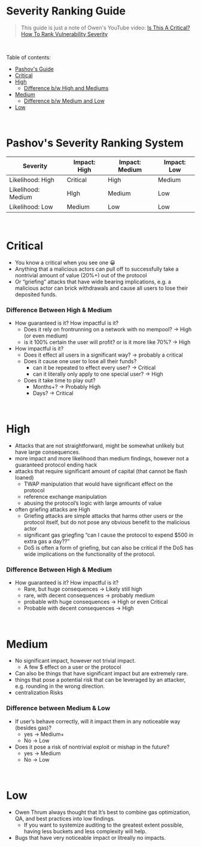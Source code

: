 # Severity Ranking Guide

> This guide is just a note of Owen's YouTube video: [Is This A Critical? How To Rank Vulnerability Severity
> ](https://www.youtube.com/watch?v=f4UdAnHUpSE)

<br>

Table of contents:

- [Pashov's Guide](#pashov)
- [Critical](#critical)
- [High](#high)
  - [Difference b/w High and Mediums](#difference-between-high--medium)
- [Medium](#medium)
  - [Difference b/w Medium and Low](#difference-between-medium--low)
- [Low](#low)

<br>

# Pashov's Severity Ranking System

| Severity           | Impact: High | Impact: Medium | Impact: Low |
| ------------------ | ------------ | -------------- | ----------- |
| Likelihood: High   | Critical     | High           | Medium      |
| Likelihood: Medium | HIgh         | Medium         | Low         |
| Likelihood: Low    | Medium       | Low            | Low         |

<br>

# Critical

- You know a critical when you see one 😀
- Anything that a malicious actors can pull off to successfully take a nontrivial amount of value (20%+) out of the protocol
- Or “griefing” attacks that have wide bearing implications, e.g. a malicious actor can brick withdrawals and cause all users to lose their deposited funds.

### Difference Between High & Medium

- How guaranteed is it? How impactful is it?
  - Does it rely on frontrunning on a network with no mempool? → High (or even medium)
  - is it 100% certain the user will profit? or is it more like 70%? → High
- How impactful is it?
  - Does it effect all users in a significant way? → probably a critical
  - Does it cause one user to lose all their funds?
    - can it be repeated to effect every user? → Critical
    - can it literally only apply to one special user? → High
  - Does it take time to play out?
    - Months+? → Probably High
    - Days? → Critical

<br>

# High

- Attacks that are not straightforward, might be somewhat unlikely but have large consequences.
- more impact and more likelihood than medium findings, however not a guaranteed protocol ending hack
- attacks that require significant amount of capital (that cannot be flash loaned)
  - TWAP manipulation that would have significant effect on the protocol
  - reference exchange manipulation
  - abusing the protocol’s logic with large amounts of value
- often griefing attacks are High
  - Griefing attacks are simple attacks that harms other users or the protocol itself, but do not pose any obvious benefit to the malicious actor
  - significant gas griegfing “can I cause the protocol to expend $500 in extra gas a day??”
  - DoS is often a form of griefing, but can also be critical if the DoS has wide implications on the functionality of the protocol.

### Difference Between High & Medium

- How guaranteed is it? How impactful is it?
  - Rare, but huge consequences → Likely still high
  - rare, with decent consequences → probably medium
  - probable with huge consequences → High or even Critical
  - Probable with decent consequences → High

<br>

# Medium

- No significant impact, however not trivial impact.
  - A few $ effect on a user or the protocol
- Can also be things that have significant impact but are extremely rare.
- things that pose a potential risk that can be leveraged by an attacker, e.g. rounding in the wrong direction.
- centralization Risks

### Difference between Medium & Low

- If user’s behave correctly, will it impact them in any noticeable way (besides gas)?
  - yes → Medium+
  - No → Low
- Does it pose a risk of nontrivial exploit or mishap in the future?
  - yes → Medium
  - No → Low

<br>

# Low

- Owen Thrum always thought that It’s best to combine gas optimization, QA, and best practices into low findings.
  - If you want to systemize auditing to the greatest extent possible, having less buckets and less complexity will help.
- Bugs that have very noticeable impact or litreally no impacts.
